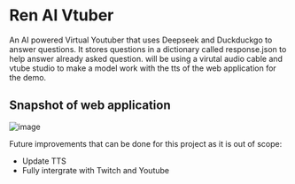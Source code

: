 # Ren AI Vtuber
An AI powered Virtual Youtuber that uses Deepseek and Duckduckgo to answer questions. It stores questions in a dictionary called response.json to help answer already asked question. 
will be using a virutal audio cable and vtube studio to make a model work with the tts of the web application for the demo.

## Snapshot of web application
![image](https://github.com/user-attachments/assets/28cd10a5-0e6f-4b3a-8c4b-ffae17bc8903)

Future improvements that can be done for this project as it is out of scope:
- Update TTS
- Fully intergrate with Twitch and Youtube
